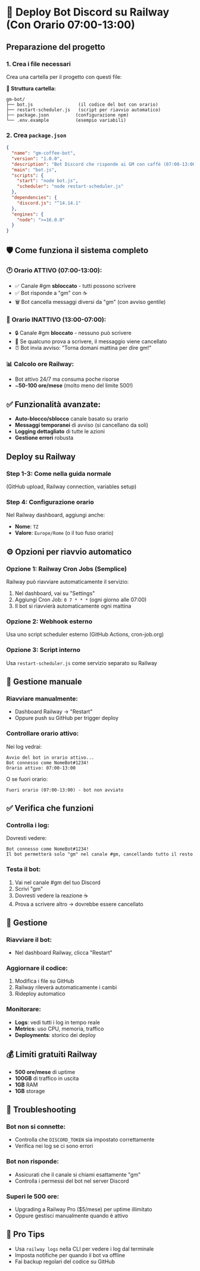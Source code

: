 # 🚀 Deploy Bot Discord su Railway (Con Orario 07:00-13:00)

## Preparazione del progetto

### 1. Crea i file necessari
Crea una cartella per il progetto con questi file:

**📁 Struttura cartella:**
```
gm-bot/
├── bot.js                 (il codice del bot con orario)
├── restart-scheduler.js   (script per riavvio automatico)
├── package.json          (configurazione npm)
└── .env.example          (esempio variabili)
```

### 2. Crea `package.json`
```json
{
  "name": "gm-coffee-bot",
  "version": "1.0.0",
  "description": "Bot Discord che risponde ai GM con caffè (07:00-13:00)",
  "main": "bot.js",
  "scripts": {
    "start": "node bot.js",
    "scheduler": "node restart-scheduler.js"
  },
  "dependencies": {
    "discord.js": "^14.14.1"
  },
  "engines": {
    "node": ">=16.0.0"
  }
}
```

## 🛡️ Come funziona il sistema completo

### 🕐 **Orario ATTIVO (07:00-13:00):**
- ✅ Canale #gm **sbloccato** - tutti possono scrivere
- ✅ Bot risponde a "gm" con ☕
- 🗑️ Bot cancella messaggi diversi da "gm" (con avviso gentile)

### 🌙 **Orario INATTIVO (13:00-07:00):**  
- 🔒 Canale #gm **bloccato** - nessuno può scrivere
- 🚫 Se qualcuno prova a scrivere, il messaggio viene cancellato
- ⏰ Bot invia avviso: "Torna domani mattina per dire gm!"

### 📊 **Calcolo ore Railway:**
- Bot attivo 24/7 ma consuma poche risorse
- ~**50-100 ore/mese** (molto meno del limite 500!)

## ✅ **Funzionalità avanzate:**
- **Auto-blocco/sblocco** canale basato su orario
- **Messaggi temporanei** di avviso (si cancellano da soli)
- **Logging dettagliato** di tutte le azioni
- **Gestione errori** robusta

## Deploy su Railway

### Step 1-3: Come nella guida normale
(GitHub upload, Railway connection, variables setup)

### Step 4: Configurazione orario
Nel Railway dashboard, aggiungi anche:
- **Nome**: `TZ`
- **Valore**: `Europe/Rome` (o il tuo fuso orario)

## ⚙️ Opzioni per riavvio automatico

### Opzione 1: Railway Cron Jobs (Semplice)
Railway può riavviare automaticamente il servizio:
1. Nel dashboard, vai su "Settings"
2. Aggiungi Cron Job: `0 7 * * *` (ogni giorno alle 07:00)
3. Il bot si riavvierà automaticamente ogni mattina

### Opzione 2: Webhook esterno
Usa uno script scheduler esterno (GitHub Actions, cron-job.org)

### Opzione 3: Script interno
Usa `restart-scheduler.js` come servizio separato su Railway

## 🔧 Gestione manuale

### Riavviare manualmente:
- Dashboard Railway → "Restart"
- Oppure push su GitHub per trigger deploy

### Controllare orario attivo:
Nei log vedrai:
```
Avvio del bot in orario attivo...
Bot connesso come NomeBot#1234!
Orario attivo: 07:00-13:00
```

O se fuori orario:
```
Fuori orario (07:00-13:00) - bot non avviato
```

## ✅ Verifica che funzioni

### Controlla i log:
Dovresti vedere:
```
Bot connesso come NomeBot#1234!
Il bot permetterà solo "gm" nel canale #gm, cancellando tutto il resto
```

### Testa il bot:
1. Vai nel canale #gm del tuo Discord
2. Scrivi "gm"
3. Dovresti vedere la reazione ☕
4. Prova a scrivere altro → dovrebbe essere cancellato

## 🔧 Gestione

### Riavviare il bot:
- Nel dashboard Railway, clicca "Restart"

### Aggiornare il codice:
1. Modifica i file su GitHub
2. Railway rileverà automaticamente i cambi
3. Rideploy automatico

### Monitorare:
- **Logs**: vedi tutti i log in tempo reale
- **Metrics**: uso CPU, memoria, traffico
- **Deployments**: storico dei deploy

## 💰 Limiti gratuiti Railway
- **500 ore/mese** di uptime
- **100GB** di traffico in uscita
- **1GB** RAM
- **1GB** storage

## 🚨 Troubleshooting

### Bot non si connette:
- Controlla che `DISCORD_TOKEN` sia impostato correttamente
- Verifica nei log se ci sono errori

### Bot non risponde:
- Assicurati che il canale si chiami esattamente "gm"
- Controlla i permessi del bot nel server Discord

### Superi le 500 ore:
- Upgrading a Railway Pro ($5/mese) per uptime illimitato
- Oppure gestisci manualmente quando è attivo

## 🎯 Pro Tips
- Usa `railway logs` nella CLI per vedere i log dal terminale
- Imposta notifiche per quando il bot va offline
- Fai backup regolari del codice su GitHub
